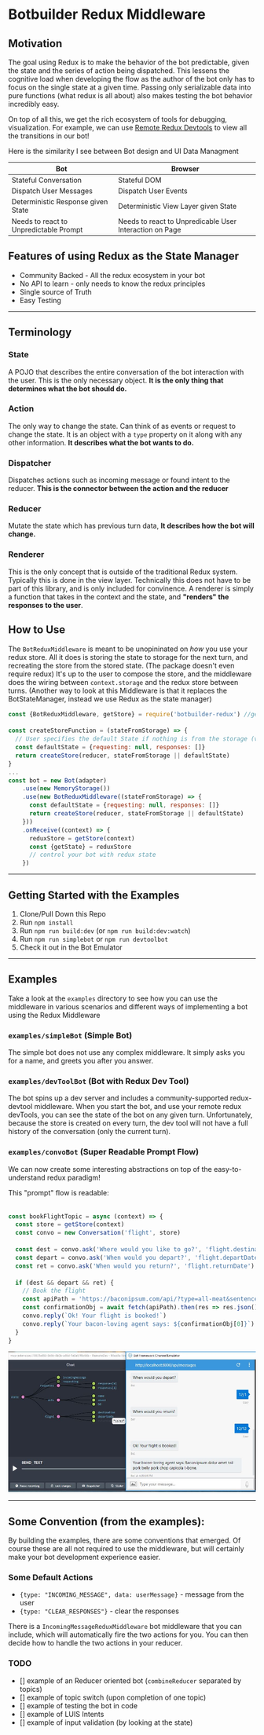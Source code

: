 # Botbuilder Redux Middleware

## Motivation
The goal using Redux is to make the behavior of the bot predictable, given the state and the series of action being dispatched. This lessens the cognitive load when developing the flow as the author of the bot only has to focus on the single state at a given time. Passing only serializable data into pure functions (what redux is all about) also makes testing the bot behavior incredibly easy. 

On top of all this, we get the rich ecosystem of tools for debugging, visualization.  For example, we can use [Remote Redux Devtools](https://github.com/zalmoxisus/remote-redux-devtools) to view all the transitions in our bot!

Here is the similarity I see between Bot design and UI Data Managment

| Bot                                          | Browser                                                  |
|----------------------------------------------|----------------------------------------------------------|
| Stateful Conversation                        | Stateful DOM                                             |
| Dispatch User Messages                       | Dispatch User Events                                     |
| Deterministic Response given State           | Deterministic View Layer given State                     |
| Needs to react to Unpredictable Prompt       | Needs to react to Unpredicable User Interaction on Page  |

## Features of using Redux as the State Manager
* Community Backed - All the redux ecosystem in your bot
* No API to learn - only needs to know the redux principles
* Single source of Truth
* Easy Testing

-------------

## Terminology
### State
A POJO that describes the entire conversation of the bot interaction with the user. This is the only necessary object. **It is the only thing that determines what the bot should do.**

### Action
The only way to change the state. Can think of as events or request to change the state. It is an object with a `type` property on it along with any other information. **It describes what the bot wants to do.**
‎
### Dispatcher
Dispatches actions such as incoming message or found intent to the reducer. **This is the connector between the action and the reducer**
‎
### Reducer
Mutate the state which has previous turn data, **It describes how the bot will change.**

### Renderer
This is the only concept that is outside of the traditional Redux system.  Typically this is done in the view layer.  Technically this does not have to be part of this library, and is only included for convinence.  A renderer is simply a function that takes in the context and the state, and **"renders" the responses to the user**.


## How to Use

The `BotReduxMiddleware` is meant to be unopininated on _how_ you use your redux store.  All it does is storing the state to storage for the next turn, and recreating the store from the stored state.  (The package doesn't even require redux)  It's up to the user to compose the store, and the middleware does the wiring between `context.storage` and the redux store between turns.  (Another way to look at this Middleware is that it replaces the BotStateManager, instead we use Redux as the state manager)

```js
const {BotReduxMiddleware, getStore} = require('botbuilder-redux') //getStore is simply a helper function

const createStoreFunction = (stateFromStorage) => {
  // User specifies the default State if nothing is from the storage (very first turn)
  const defaultState = {requesting: null, responses: []} 
  return createStore(reducer, stateFromStorage || defaultState)
}
...
const bot = new Bot(adapter)
    .use(new MemoryStorage())
    .use(new BotReduxMiddleware((stateFromStorage) => {
      const defaultState = {requesting: null, responses: []}
      return createStore(reducer, stateFromStorage || defaultState)
    }))
    .onReceive((context) => {
      reduxStore = getStore(context)
      const {getState} = reduxStore
      // control your bot with redux state
    })
```
------------
## Getting Started with the Examples
1. Clone/Pull Down this Repo
2. Run `npm install`
3. Run `npm run build:dev` (or `npm run build:dev:watch`)
4. Run `npm run simplebot` or `npm run devtoolbot`
5. Check it out in the Bot Emulator

------------
## Examples

Take a look at the `examples` directory to see how you can use the middleware in various scenarios and different ways of implementing a bot using the Redux Middleware

### `examples/simpleBot` (Simple Bot)
The simple bot does not use any complex middleware.  It simply asks you for a name, and greets you after you answer.

### `examples/devToolBot` (Bot with Redux Dev Tool)
The bot spins up a dev server and includes a community-supported redux-devtool middleware.  When you start the bot, and use your remote redux devTools, you can see the state of the bot on any given turn.  Unfortunately, because the store is created on every turn, the dev tool will not have a full history of the conversation (only the current turn).

### `examples/convoBot` (Super Readable Prompt Flow)
We can now create some interesting abstractions on top of the easy-to-understand redux paradigm!

This "prompt" flow is readable:

```js

const bookFlightTopic = async (context) => {
  const store = getStore(context)
  const convo = new Conversation('flight', store)
  
  const dest = convo.ask('Where would you like to go?', 'flight.destination')
  const depart = convo.ask('When would you depart?', 'flight.departDate')
  const ret = convo.ask('When would you return?', 'flight.returnDate')

  if (dest && depart && ret) {
    // Book the flight
    const apiPath = 'https://baconipsum.com/api/?type=all-meat&sentences=1&start-with-lorem=1'
    const confirmationObj = await fetch(apiPath).then(res => res.json())
    convo.reply(`Ok! Your flight is booked!`)
    convo.reply(`Your bacon-loving agent says: ${confirmationObj[0]}`)
  }
}
```
![devtools](assets/devtoolsCapture.jpg)

-------------
## Some Convention (from the examples):

By building the examples, there are some conventions that emerged.  Of course these are all not required to use the middleware, but will certainly make your bot development experience easier.

### Some Default Actions
* `{type: "INCOMING_MESSAGE", data: userMessage}` - message from the user
* `{type: "CLEAR_RESPONSES"}` - clear the responses

There is a `IncomingMessageReduxMiddleware` bot middleware that you can include, which will automatically fire the two actions for you. You can then decide how to handle the two actions in your reducer.

### TODO
- [] example of an Reducer oriented bot (`combineReducer` separated by topics)
- [] example of topic switch (upon completion of one topic)
- [] example of testing the bot in code
- [] example of LUIS Intents
- [] example of input validation (by looking at the state)
